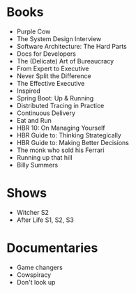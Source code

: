 # Books

- Purple Cow
- The System Design Interview
- Software Architecture: The Hard Parts
- Docs for Developers
- The (Delicate) Art of Bureaucracy 
- From Expert to Executive
- Never Split the Difference
- The Effective Executive
- Inspired
- Spring Boot: Up & Running
- Distributed Tracing in Practice
- Continuous Delivery
- Eat and Run
- HBR 10: On Managing Yourself
- HBR Guide to: Thinking Strategically
- HBR Guide to: Making Better Decisions
- The monk who sold his Ferrari
- Running up that hill
- Billy Summers

# Shows

- Witcher S2
- After Life S1, S2, S3

# Documentaries

- Game changers
- Cowspiracy
- Don't look up

